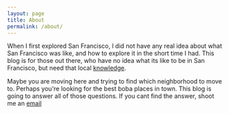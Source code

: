 ```yaml
---
layout: page
title: About
permalink: /about/
---
```


When I first explored San Francisco, I did not have any real idea about what San Francisco was like, and how to explore it in the short time I had. This blog is for those out there, who have no idea what its like to be in San Francisco, but need that local [knowledge][knowledge].

Maybe you are moving here and trying to find which neighborhood to move to. Perhaps you're looking for the best boba places in town. This blog is going to answer all of those questions. If you cant find the answer, shoot me an [email][email]

[knowledge]: https://www.youtube.com/watch?v=Cv1RJTHf5fk&t=11s
[email]: mailto:kimchirichie@gmail.com
